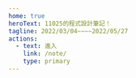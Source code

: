 ```yaml
---
home: true
heroText: 11025的程式設計筆記！
tagline: 2022/03/04~~~~2022/05/27
actions:
  - text: 進入
    link: /note/
    type: primary
---
```

